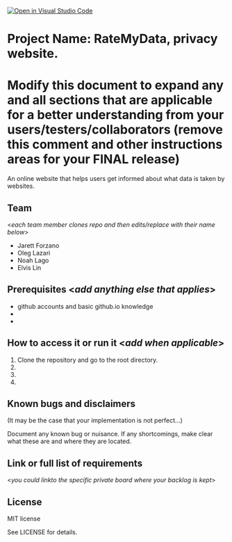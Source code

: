 [![Open in Visual Studio Code](https://classroom.github.com/assets/open-in-vscode-c66648af7eb3fe8bc4f294546bfd86ef473780cde1dea487d3c4ff354943c9ae.svg)](https://classroom.github.com/online_ide?assignment_repo_id=8474577&assignment_repo_type=AssignmentRepo)
# Project Name: RateMyData, privacy website.
# Modify this document to expand any and all sections that are applicable for a better understanding from your users/testers/collaborators (remove this comment and other instructions areas for your FINAL release)

An online website that helps users get informed about what data is taken by websites.
  
## Team 
<_each team member clones repo and then edits/replace with their name below_>
- Jarett Forzano
- Oleg Lazari
- Noah Lago
- Elvis Lin


## Prerequisites  <_add anything else that applies_>

- github accounts and basic github.io knowledge
-
-

## How to access it or run it  <_add when applicable_>

1. Clone the repository and go to the root directory.
2.  
3.  
4.  

## Known bugs and disclaimers
(It may be the case that your implementation is not perfect...)

Document any known bug or nuisance.
If any shortcomings, make clear what these are and where they are located.

## Link or full list of requirements
 <_you could linkto the specific private board where your backlog is kept_>





## License

MIT license

See LICENSE for details.
